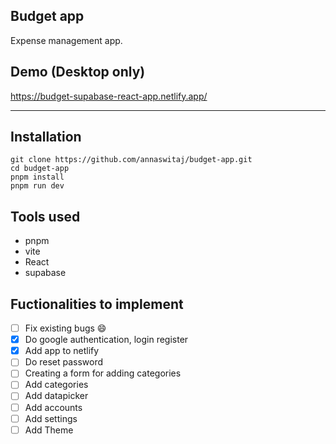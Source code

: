## Budget app

Expense management app.

## Demo (Desktop only)
https://budget-supabase-react-app.netlify.app/

---

## Installation

```plaintext
git clone https://github.com/annaswitaj/budget-app.git
cd budget-app
pnpm install
pnpm run dev
```

## Tools used

-   pnpm
-   vite
-   React
-   supabase

## Fuctionalities to implement

- [ ] Fix existing bugs :smile:  
- [x] Do google authentication, login register
- [x] Add app to netlify
- [ ] Do reset password
- [ ] Creating a form for adding categories
- [ ] Add categories
- [ ] Add datapicker
- [ ] Add accounts
- [ ] Add settings
- [ ] Add Theme

